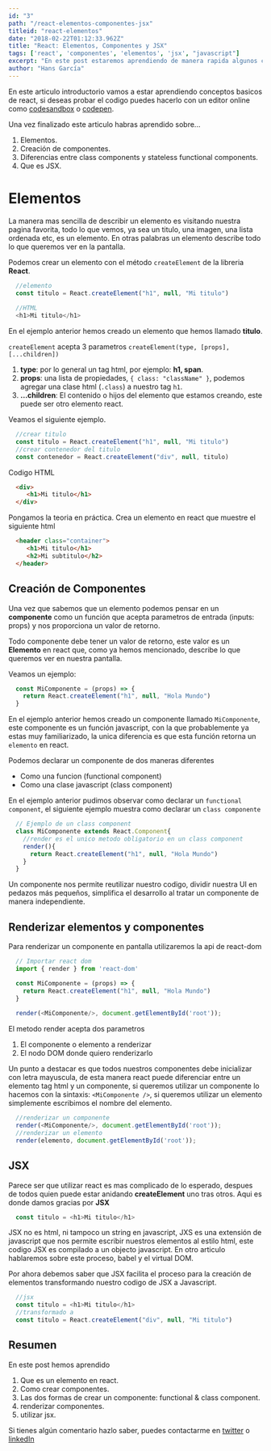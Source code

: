 ```yaml
---
id: "3"
path: "/react-elementos-componentes-jsx"
titleid: "react-elementos"
date: "2018-02-22T01:12:33.962Z"
title: "React: Elementos, Componentes y JSX"
tags: ['react', 'componentes', 'elementos', 'jsx', "javascript"]
excerpt: "En este post estaremos aprendiendo de manera rapida algunos conceptos básicos de react"
author: "Hans García"
---
```


En este articulo introductorio vamos a estar aprendiendo conceptos basicos de react, si deseas probar el codigo puedes hacerlo con un editor online como [codesandbox](https://codesandbox.io) o [codepen](https://codepen.io/).

Una vez finalizado este articulo habras aprendido sobre...

1. Elementos.
2. Creación de componentes.
3. Diferencias entre class components y stateless functional components.
4. Que es JSX.

# Elementos

La manera mas sencilla de describir un elemento es visitando nuestra pagina favorita, todo lo que vemos, ya sea un titulo, una imagen, una lista ordenada etc, es un elemento.
En otras palabras un elemento describe todo lo que queremos ver en la pantalla.

Podemos crear un elemento con el método `createElement` de la libreria **React**.

```javascript
  //elemento
  const titulo = React.createElement("h1", null, "Mi titulo")
  
  //HTML
  <h1>Mi titulo</h1>
```

En el ejemplo anterior hemos creado un elemento que hemos llamado **titulo**.

`createElement` acepta 3 parametros `createElement(type, [props], [...children])`

1. **type**: por lo general un tag html, por ejemplo: **h1, span**.
2. **props**: una lista de propiedades, `{ class: "className" }`, podemos agregar una clase html (`.class`) a nuestro tag `h1`.
3. **...children**: El contenido o hijos del elemento que estamos creando, este puede ser otro elemento react.

Veamos el siguiente ejemplo.

```javascript 
  //crear titulo
  const titulo = React.createElement("h1", null, "Mi titulo")
  //crear contenedor del titulo
  const contenedor = React.createElement("div", null, titulo)
```

Codigo HTML

```html
  <div>
     <h1>Mi titulo</h1>
  </div>
```

Pongamos la teoria en práctica.
Crea un elemento en react que muestre el siguiente html

```html 
  <header class="container">
     <h1>Mi titulo</h1>
     <h2>Mi subtitulo</h2>
  </header>
```

## Creación de Componentes

Una vez que sabemos que un elemento podemos pensar en un **componente** como un función que acepta parametros de entrada (inputs: props) y nos proporciona un valor de retorno. 

Todo componente debe tener un valor de retorno, este valor es un **Elemento** en react que, como ya hemos mencionado, describe lo que queremos ver en nuestra pantalla.

Veamos un ejemplo:

```javascript 
  const MiComponente = (props) => {
    return React.createElement("h1", null, "Hola Mundo")
  }
```

En el ejemplo anterior hemos creado un componente llamado `MiComponente`, este componente es un función javascript, con la que probablemente ya estas muy familiarizado, la unica diferencia es que esta función retorna un `elemento` en react.

Podemos declarar un componente de dos maneras diferentes

- Como una funcion (functional component)
- Como una clase javascript (class component)

En el ejemplo anterior pudimos observar como declarar un ``functional component``, el siguiente ejemplo muestra como declarar un `class componente`

```javascript 
  // Ejemplo de un class component
  class MiComponente extends React.Component{
    //render es el unico metodo obligatorio en un class component
    render(){
      return React.createElement("h1", null, "Hola Mundo")
    }
  }
```

Un componente nos permite reutilizar nuestro codigo, dividir nuestra UI en pedazos más pequeños, simplifica el desarrollo al tratar un componente de manera independiente.

## Renderizar elementos y componentes

Para renderizar un componente en pantalla utilizaremos la api de react-dom

```javascript 
  // Importar react dom
  import { render } from 'react-dom'

  const MiComponente = (props) => {
    return React.createElement("h1", null, "Hola Mundo")
  }
  
  render(<MiComponente/>, document.getElementById('root'));
```

El metodo render acepta dos parametros

1. El componente o elemento a renderizar
2. El nodo DOM donde quiero renderizarlo

Un punto a destacar es que todos nuestros componentes debe inicializar con letra mayuscula, de esta manera react puede diferenciar entre un elemento tag html y un componente, si queremos utilizar un componente lo hacemos con la sintaxis: `<MiComponente />`, si queremos utilizar un elemento simplemente escribimos el nombre del elemento.

```javascript 
  //renderizar un componente
  render(<MiComponente/>, document.getElementById('root'));
  //renderizar un elemento
  render(elemento, document.getElementById('root'));
```

## JSX

Parece ser que utilizar react es mas complicado de lo esperado, despues de todos quien puede estar anidando **createElement** uno tras otros.
Aqui es donde damos gracias por **JSX**

```javascript 
  const titulo = <h1>Mi titulo</h1>
```

JSX no es html, ni tampoco un string en javascript, JXS es una extensión de javascript que nos permite escribir nuestros elementos al estilo html, este codigo JSX es compilado a un objecto javascript. En otro articulo hablaremos sobre este proceso, babel y el virtual DOM.

Por ahora debemos saber que JSX facilita el proceso para la creación de elementos transformando nuestro codigo de JSX a Javascript.

```javascript 
  //jsx
  const titulo = <h1>Mi titulo</h1>
  //transformado a
  const titulo = React.createElement("div", null, "Mi titulo")
```

## Resumen

En este post hemos aprendido

1. Que es un elemento en react.
2. Como crear componentes.
3. Las dos formas de crear un componente: functional & class component.
4. renderizar componentes.
5. utilizar jsx.


Si tienes algún comentario hazlo saber, puedes contactarme en [twitter](https://twitter.com/HansLGarcia) o [linkedIn](https://www.linkedin.com/in/hansgarcia/)